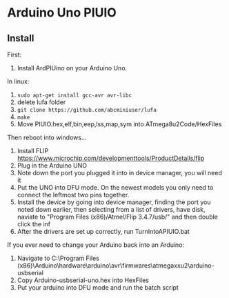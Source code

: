 # Arduino Uno PIUIO

## Install
First:
1. Install ArdPIUino on your Arduino Uno.

In linux:
1. `sudo apt-get install gcc-avr avr-libc`
2. delete lufa folder
3. `git clone https://github.com/abcminiuser/lufa`
4. `make`
5. Move PIUIO.hex,elf,bin,eep,lss,map,sym into ATmega8u2Code/HexFiles

Then reboot into windows...
1. Install FLIP https://www.microchip.com/developmenttools/ProductDetails/flip
2. Plug in the Arduino UNO
3. Note down the port you plugged it into in device manager, you will need it
3. Put the UNO into DFU mode. On the newest models you only need to connect the leftmost two pins together.
4. Install the device by going into device manager, finding the port you noted down earlier, then selecting from a list of drivers, have disk, naviate to "Program Files (x86)/Atmel/Flip 3.4.7/usb/" and then double click the inf
5. After the drivers are set up correctly, run TurnIntoAPIUIO.bat

If you ever need to change your Arduino back into an Arduino:
1. Navigate to C:\Program Files (x86)\Arduino\hardware\arduino\avr\firmwares\atmegaxxu2\arduino-usbserial
2. Copy Arduino-usbserial-uno.hex into HexFiles
3. Put your arduino into DFU mode and run the batch script
